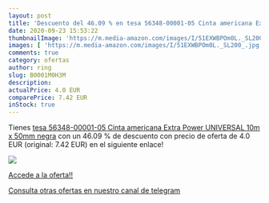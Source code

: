 ```yaml
---
layout: post
title: 'Descuento del 46.09 % en tesa 56348-00001-05 Cinta americana Extr'
date: 2020-09-23 15:53:22
thumbnailImage: 'https://m.media-amazon.com/images/I/51EXWBPOm0L._SL200_.jpg'
images: [ 'https://m.media-amazon.com/images/I/51EXWBPOm0L._SL200_.jpg' ]
comments: true
category: ofertas
author: ring
slug: B0001M0H3M
description:
actualPrice: 4.0 EUR
comparePrice: 7.42 EUR
inStock: true
---
```


Tienes [tesa 56348-00001-05 Cinta americana Extra Power UNIVERSAL 10m x 50mm negra](https://www.amazon.com/dp/B0001M0H3M/?tag=redken08-20) con un 46.09 % de descuento con precio de oferta de 4.0 EUR (original: 7.42 EUR) en el siguiente enlace!

[![](https://m.media-amazon.com/images/I/51EXWBPOm0L._SL200_.jpg)](https://www.amazon.com/dp/B0001M0H3M/?tag=redken08-20)

[Accede a la oferta!!](https://www.amazon.com/dp/B0001M0H3M/?tag=redken08-20)

[Consulta otras ofertas en nuestro canal de telegram](https://t.me/s/ofertas25)
